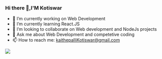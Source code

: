 ### Hi there 👋,I'M Kotiswar

- 🔭 I’m currently working on Web Development
- 🌱 I’m currently learning React.JS
- 👯 I’m looking to collaborate on Web development and NodeJs projects
- 💬 Ask me about Web Development and competetive coding
- 📫 How to reach me: kaithepalliKotiswar@gmail.com


<img src="https://github-readme-stats.vercel.app/api?username=kKotiswar&&show_icons=true&title_color=ffffff&icon_color=bb2acf&text_color=daf7dc&bg_color=151515">


